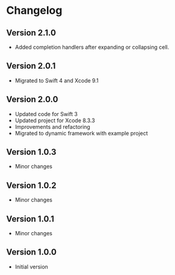 # Changelog

## Version 2.1.0
- Added completion handlers after expanding or collapsing cell.

## Version 2.0.1
- Migrated to Swift 4 and Xcode 9.1

## Version 2.0.0

- Updated code for Swift 3
- Updated project for Xcode 8.3.3
- Improvements and refactoring
- Migrated to dynamic framework with example project

## Version 1.0.3

- Minor changes

## Version 1.0.2

- Minor changes

## Version 1.0.1

- Minor changes

## Version 1.0.0

- Initial version
